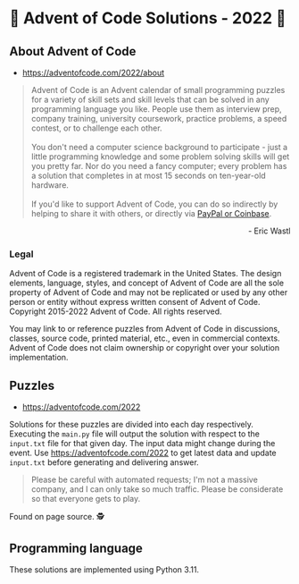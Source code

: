 # :santa: Advent of Code Solutions - 2022 :christmas_tree:
## About Advent of Code
- https://adventofcode.com/2022/about

>Advent of Code is an Advent calendar of small programming puzzles for a variety of skill sets and skill levels that can be solved in any programming language you like. People use them as interview prep, company training, university coursework, practice problems, a speed contest, or to challenge each other.<br><br>
You don't need a computer science background to participate - just a little programming knowledge and some problem solving skills will get you pretty far. Nor do you need a fancy computer; every problem has a solution that completes in at most 15 seconds on ten-year-old hardware.<br><br>
If you'd like to support Advent of Code, you can do so indirectly by helping to share it with others, or directly via [PayPal or Coinbase](https://adventofcode.com/2022/support).

<div style="text-align: right"> - Eric Wastl </div>

### Legal
Advent of Code is a registered trademark in the United States. The design elements, language, styles, and concept of Advent of Code are all the sole property of Advent of Code and may not be replicated or used by any other person or entity without express written consent of Advent of Code. Copyright 2015-2022 Advent of Code. All rights reserved.

You may link to or reference puzzles from Advent of Code in discussions, classes, source code, printed material, etc., even in commercial contexts. Advent of Code does not claim ownership or copyright over your solution implementation.

## Puzzles
- https://adventofcode.com/2022

Solutions for these puzzles are divided into each day respectively. Executing the `main.py` file will output the solution with respect to the `input.txt` file for that given day. The input data might change during the event. Use https://adventofcode.com/2022 to get latest data and update `input.txt` before generating and delivering answer.

>Please be careful with automated requests; I'm not a massive company, and I can
only take so much traffic.  Please be considerate so that everyone gets to play.

Found on page source. :detective:

## Programming language
These solutions are implemented using Python 3.11.
